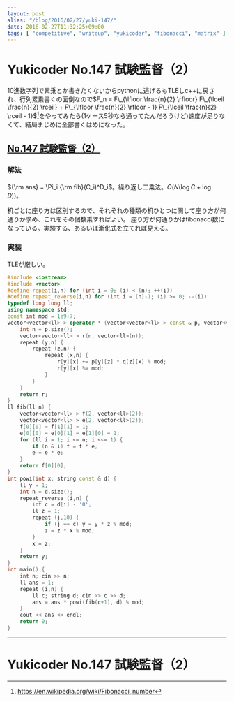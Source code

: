 ```yaml
---
layout: post
alias: "/blog/2016/02/27/yuki-147/"
date: 2016-02-27T11:32:25+09:00
tags: [ "competitive", "writeup", "yukicoder", "fibonacci", "matrix" ]
---
```


# Yukicoder No.147 試験監督（2）

$10$進数字列で累乗とか書きたくないからpythonに逃げるもTLEしc++に戻され、行列累乗書くの面倒なので$F_n = F\_{\lfloor \frac{n}{2} \rfloor} F\_{\lceil \frac{n}{2} \rceil} + F\_{\lfloor \frac{n}{2} \rfloor - 1} F\_{\lceil \frac{n}{2} \rceil - 1}$[^1]をやってみたら(1ケース5秒なら通ってたんだろうけど)速度が足りなくて、結局まじめに全部書くはめになった。

## [No.147 試験監督（2）](http://yukicoder.me/problems/370)

### 解法

${\rm ans} = \Pi_i {\rm fib}(C_i)^D_i$。繰り返し二乗法。$O(N (\log C + \log D))$。

机ごとに座り方は区別するので、それぞれの種類の机ひとつに関して座り方が何通りか求め、これをその個数乗すればよい。
座り方が何通りかはfibonacci数になっている。実験する、あるいは漸化式を立てれば見える。

### 実装

TLEが厳しい。

``` c++
#include <iostream>
#include <vector>
#define repeat(i,n) for (int i = 0; (i) < (n); ++(i))
#define repeat_reverse(i,n) for (int i = (n)-1; (i) >= 0; --(i))
typedef long long ll;
using namespace std;
const int mod = 1e9+7;
vector<vector<ll> > operator * (vector<vector<ll> > const & p, vector<vector<ll> > const & q) {
    int n = p.size();
    vector<vector<ll> > r(n, vector<ll>(n));
    repeat (y,n) {
        repeat (z,n) {
            repeat (x,n) {
                r[y][x] += p[y][z] * q[z][x] % mod;
                r[y][x] %= mod;
            }
        }
    }
    return r;
}
ll fib(ll n) {
    vector<vector<ll> > f(2, vector<ll>(2));
    vector<vector<ll> > e(2, vector<ll>(2));
    f[0][0] = f[1][1] = 1;
    e[0][0] = e[0][1] = e[1][0] = 1;
    for (ll i = 1; i <= n; i <<= 1) {
        if (n & i) f = f * e;
        e = e * e;
    }
    return f[0][0];
}
int powi(int x, string const & d) {
    ll y = 1;
    int n = d.size();
    repeat_reverse (i,n) {
        int c = d[i] - '0';
        ll z = 1;
        repeat (j,10) {
            if (j == c) y = y * z % mod;
            z = z * x % mod;
        }
        x = z;
    }
    return y;
}
int main() {
    int n; cin >> n;
    ll ans = 1;
    repeat (i,n) {
        ll c; string d; cin >> c >> d;
        ans = ans * powi(fib(c+1), d) % mod;
    }
    cout << ans << endl;
    return 0;
}
```

---

# Yukicoder No.147 試験監督（2）

[^1]: <https://en.wikipedia.org/wiki/Fibonacci_number>
